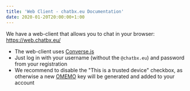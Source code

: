 ```yaml
---
title: 'Web Client - chatbx.eu Documentation'
date: 2020-01-20T20:00:00+1:00
---
```


We have a web-client that allows you to chat in your browser: https://web.chatbx.eu/

* The web-client uses [Converse.js](https://conversejs.org/)
* Just log in with your username (without the `@chatbx.eu`) and password from your registration
* We recommend to disable the "This is a trusted device" checkbox, as otherwise a new [OMEMO](omemo.md) key will be generated and added to your account
